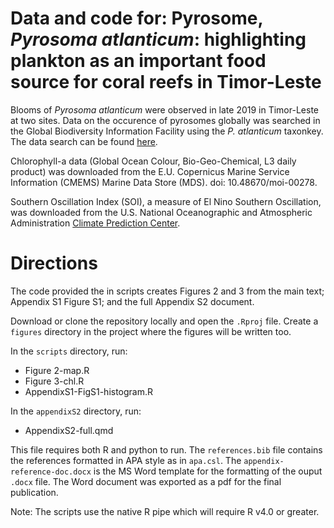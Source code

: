# Data and code for: Pyrosome, _Pyrosoma atlanticum_: highlighting plankton as an important food source for coral reefs in Timor-Leste

Blooms of _Pyrosoma atlanticum_ were observed in late 2019 in Timor-Leste at two sites. Data on the occurence of pyrosomes globally was searched in the Global Biodiversity Information Facility using the _P. atlanticum_ taxonkey. The data search can be found [here](https://doi.org/10.15468/dl.vv3adq).

Chlorophyll-a data (Global Ocean Colour, Bio-Geo-Chemical, L3 daily product) was downloaded from the E.U. Copernicus Marine Service Information (CMEMS) Marine Data Store (MDS). doi: 10.48670/moi-00278.

Southern Oscillation Index (SOI), a measure of El Nino Southern Oscillation, was downloaded from the U.S. National Oceanographic and Atmospheric Administration [Climate Prediction Center](https://www.cpc.ncep.noaa.gov/data/indices/soi).

# Directions
The code provided the in scripts creates Figures 2 and 3 from the main text; Appendix S1 Figure S1; and the full Appendix S2 document. 

Download or clone the repository locally and open the `.Rproj` file. Create a `figures` directory in the project where the figures will be written too.

In the `scripts` directory, run:

- Figure 2-map.R
- Figure 3-chl.R
- AppendixS1-FigS1-histogram.R

In the `appendixS2` directory, run:

- AppendixS2-full.qmd

This file requires both R and python to run. The `references.bib` file contains the references formatted in APA style as in `apa.csl`. The `appendix-reference-doc.docx` is the MS Word template for the formatting of the ouput `.docx` file. The Word document was exported as a pdf for the final publication.

Note: The scripts use the native R pipe which will require R v4.0 or greater.
